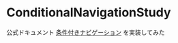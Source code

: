# ConditionalNavigationStudy

公式ドキュメント [条件付きナビゲーション](https://developer.android.com/guide/navigation/navigation-conditional) を実装してみた
